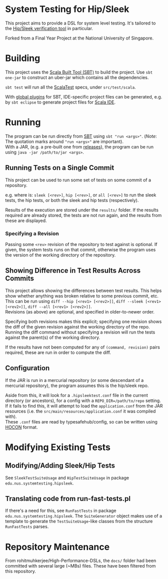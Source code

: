 # System Testing for Hip/Sleek

This project aims to provide a DSL for system level testing.
It's tailored to the [Hip/Sleek verification
tool](http://loris-7.ddns.comp.nus.edu.sg/~project/hip/index.html) in
particular.

Forked from a Final Year Project at the National University of Singapore.

# Building

This project uses the [Scala Built Tool (SBT)](http://www.scala-sbt.org/) to
build the project.  Use `sbt one-jar` to construct an uber-jar which contains
all the dependencies.

`sbt test` will run all the [ScalaTest](http://www.scalatest.org/) specs, under
`src/test/scala`.

With [global
plugins](http://www.scala-sbt.org/0.12.2/docs/Getting-Started/Using-Plugins.html#global-plugins)
for SBT, IDE-specific project files can be generated, e.g.  by `sbt eclipse` to
generate project files for [Scala IDE](http://scala-ide.org/download/sdk.html).

# Running

The program can be run directly from [SBT](http://www.scala-sbt.org/) using
`sbt "run <args>"`.  (*Note*: The quotation marks around `"run <args>"` are
important).  
With a JAR, (e.g. a pre-built one from
[releases](https://github.com/rgoulter/system-testing/releases)), the program
can be run using `java -jar /path/to/jar <args>`.

## Running Tests on a Single Commit

This project can be used to run some set of tests on some commit of a
repository.

e.g. where <args> is: `sleek [<rev>]`, `hip [<rev>]`, or `all [<rev>]` to
run the sleek tests, the hip tests, or both the sleek and hip tests
(respectively).

Results of the execution are stored under the `results/` folder. If the results
required are already stored, the tests are not run again, and the results from
these are displayed.

### Specifying a Revision

Passing some `<rev>` revision of the repository to test against
is optional. If given, the system tests runs on that commit, otherwise
the program uses the version of the working directory of the repository.

## Showing Difference in Test Results Across Commits

This project allows showing the differences between test results. This helps
show whether anything was broken relative to some previous commit, etc.  
This can be run using `diff --hip [<rev1> [<rev2>]]`, `diff --sleek [<rev1>
[<rev2>]]`, `diff --all [<rev1> [<rev2>]]`.  
Revisions (as above) are optional, and specified in older-to-newer order.

Specifying both revisions makes this explicit; specifying one revision shows
the diff of the given revision against the working directory of the repo.
Running the diff command without specifying a revision will run the tests
against the parent(s) of the working directory.

If the results have not been computed for any of `(command, revision)` pairs
required, these are run in order to compute the diff.

## Configuration

If the JAR is run in a mercurial repository (or some descendant of a mercurial
repository), the program assumes this is the hip/sleek repo.

Aside from this, it will look for a `.hipsleektest.conf` file in the current
directory (or ancestors), for a config with a `REPO_DIR=/path/to/repo` setting.
If it fails to find this, it will attempt to load the `application.conf` from
the JAR resources (i.e. the `src/main/resources/application.conf` it was
compiled with).  
These `.conf` files are read by typesafehub/config, so can be written using
[HOCON](https://github.com/typesafehub/config#using-hocon-the-json-superset)
format.

# Modifying Existing Tests

## Modifying/Adding Sleek/Hip Tests

See `SleekTestSuiteUsage` and `HipTestSuiteUsage` in package
`edu.nus.systemtesting.hipsleek`.

## Translating code from run-fast-tests.pl

If there's a need for this, see `RunFastTests` in package
`edu.nus.systemtesting.hipsleek`. The `SuiteGenerator` object makes use of
a template to generate the `TestSuiteUsage`-like classes from the structure
`RunFastTests` parses.

# Repository Maintenance

From rohitmuhkerjee/High-Performance-DSLs, the `docs/` folder had been
committed with several large (~MBs) files. These have been filtered from this
repository.
